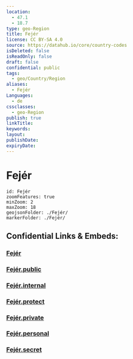 ```yaml
---
location:
  - 47.1
  - 18.7
type: geo-Region
title: Fejér
license: CC BY-SA 4.0
source: https://datahub.io/core/country-codes
isDeleted: false
isReadOnly: false
draft: false
confidential: public
tags:
  - geo/Country/Region
aliases:
  - Fejér
Languages:
  - de
cssclasses:
  - geo-Region
publish: true
linkTitle:
keywords:
layout:
publishDate:
expiryDate:
---
```


# Fejér

```leaflet
id: Fejér
zoomFeatures: true 
minZoom: 2 
maxZoom: 18
geojsonFolder: ./Fejér/
markerFolder: ./Fejér/
```


## Confidential Links & Embeds: 

### [Fejér](/_Standards/Earth/Continent/Europe/Europe~East/Hungary/Counties~Hungary/Fejér.md) 

### [Fejér.public](/_public/Earth/Continent/Europe/Europe~East/Hungary/Counties~Hungary/Fejér.public.md) 

### [Fejér.internal](/_internal/Earth/Continent/Europe/Europe~East/Hungary/Counties~Hungary/Fejér.internal.md) 

### [Fejér.protect](/_protect/Earth/Continent/Europe/Europe~East/Hungary/Counties~Hungary/Fejér.protect.md) 

### [Fejér.private](/_private/Earth/Continent/Europe/Europe~East/Hungary/Counties~Hungary/Fejér.private.md) 

### [Fejér.personal](/_personal/Earth/Continent/Europe/Europe~East/Hungary/Counties~Hungary/Fejér.personal.md) 

### [Fejér.secret](/_secret/Earth/Continent/Europe/Europe~East/Hungary/Counties~Hungary/Fejér.secret.md)


